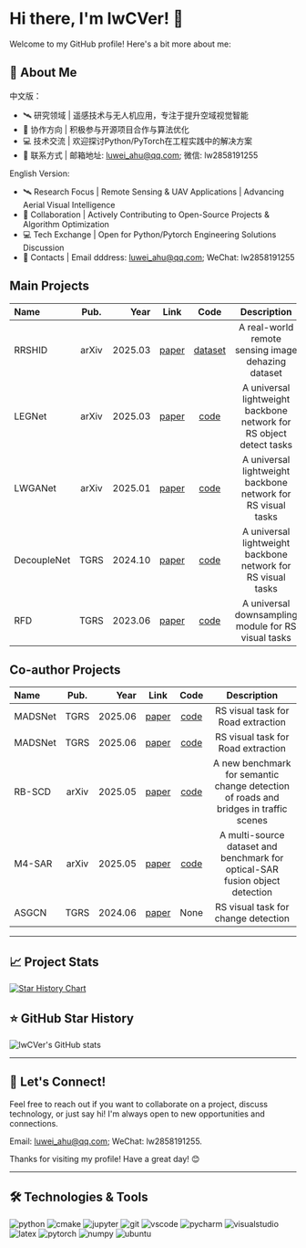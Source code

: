 # Hi there, I'm lwCVer! 👋

Welcome to my GitHub profile! Here's a bit more about me:

## 🚀 About Me

中文版：
- 🛰️ 研究领域 | 遥感技术与无人机应用，专注于提升空域视觉智能
- 🤝 协作方向 | 积极参与开源项目合作与算法优化
- 💻 技术交流 | 欢迎探讨Python/PyTorch在工程实践中的解决方案
- 📧 联系方式 | 邮箱地址: [luwei_ahu@qq.com](mailto:luwei_ahu@qq.com); 微信: lw2858191255


English Version:
- 🛰️ Research Focus | Remote Sensing & UAV Applications | Advancing Aerial Visual Intelligence
- 🤝 Collaboration | Actively Contributing to Open-Source Projects & Algorithm Optimization
- 💻 Tech Exchange | Open for Python/Pytorch Engineering Solutions Discussion
- 📧 Contacts | Email dddress: [luwei_ahu@qq.com](mailto:luwei_ahu@qq.com); WeChat: lw2858191255

## Main Projects

<!-- 
<details>
  <summary>
  <font>details</font>
  </summary>
-->


| Name | Pub. | Year | Link | Code | Description |
|:-------|:-------:|-------:|:-------:|:-------:|:-------:|
| RRSHID  |  arXiv  |  2025.03 | [paper](https://arxiv.org/abs/2503.17966) | [dataset](https://github.com/lwCVer/RRSHID) | A real-world remote sensing image dehazing dataset|
| LEGNet  |  arXiv  |  2025.03 | [paper](https://arxiv.org/abs/2503.14012) | [code](https://github.com/lwCVer/LEGNet) | A universal lightweight backbone network for RS object detect tasks|
| LWGANet  |  arXiv  |  2025.01 | [paper](https://arxiv.org/abs/2501.10040) | [code](https://github.com/lwCVer/LWGANet) | A universal lightweight backbone network for RS visual tasks|
| DecoupleNet  |  TGRS  |  2024.10 | [paper](https://ieeexplore.ieee.org/document/10685518) | [code](https://github.com/lwCVer/DecoupleNet) | A universal lightweight backbone network for RS visual tasks| 
| RFD  |  TGRS  |  2023.06 | [paper](https://ieeexplore.ieee.org/document/10142024) | [code](https://github.com/lwCVer/RFD) | A universal downsampling module for RS visual tasks| 

<!-- 
</details>
  -->

## Co-author Projects
<!-- 
<details>
  <summary>
  <font>details</font>
  </summary>
-->

| Name | Pub. | Year | Link | Code | Description |
|:-------|:-------:|-------:|:-------:|:-------:|:-------:|
| MADSNet | TGRS | 2025.06 | [paper](https://ieeexplore.ieee.org/document/11021615) | [code](https://github.com/Talent02/MADSNet) | RS visual task for Road extraction | 
| MADSNet | TGRS | 2025.06 | [paper](https://ieeexplore.ieee.org/document/11021615) | [code](https://github.com/Talent02/MADSNet) | RS visual task for Road extraction | 
| RB-SCD | arXiv | 2025.05 | [paper](https://arxiv.org/abs/2505.13212) | [code](https://github.com/DaGuangDaGuang/RB-SCD) | A new benchmark for semantic change detection of roads and bridges in traffic scenes | 
| M4-SAR | arXiv | 2025.05 | [paper](https://arxiv.org/abs/2505.10931) | [code](https://github.com/wchao0601/M4-SAR) | A multi-source dataset and benchmark for optical-SAR fusion object detection | 
| ASGCN  |  TGRS  |  2024.06 | [paper](https://ieeexplore.ieee.org/document/10574888) | None | RS visual task for change detection | 


<!-- 
</details>
  -->

---

## 📈 Project Stats

[![Star History Chart](https://api.star-history.com/svg?repos=lwCVer/LWGANet,lwCVer/DecoupleNet,lwCVer/RFD,lwCVer/LEGNet&type=Date)](https://www.star-history.com/#lwCVer/LWGANet&lwCVer/DecoupleNet&lwCVer/RFD&lwCVer/LEGNet&Date)

## ⭐ GitHub Star History

![lwCVer's GitHub stats](https://github-readme-stats.vercel.app/api?username=lwCVer&show_icons=true&theme=radical)


---


## 💬 Let's Connect!

Feel free to reach out if you want to collaborate on a project, discuss technology, or just say hi! I'm always open to new opportunities and connections. 

Email: [luwei_ahu@qq.com](mailto:luwei_ahu@qq.com); WeChat: lw2858191255.



Thanks for visiting my profile! Have a great day! 😊

---

## 🛠️ Technologies & Tools
<p align="left">
  <img alt="python" src="https://img.shields.io/badge/Python-3776AB?style=flat-square&logo=python&logoColor=white" >
  <img alt="cmake" src="https://img.shields.io/badge/CMake-064F8C?style=flat-square&logo=cmake&logoColor=white" >
  <img alt="jupyter" src="https://img.shields.io/badge/Jupyter-F37626.svg?&style=flat-square&logo=Jupyter&logoColor=white" >
  <img alt="git" src="https://img.shields.io/badge/Git-F05032?style=flat-square&logo=git&logoColor=white" >
  <img alt="vscode" src="https://img.shields.io/badge/vscode-0078D4?style=flat-square&logo=visual%20studio%20code&logoColor=white" >
  <img alt="pycharm" src="https://img.shields.io/badge/pycharm-0078D4?style=flat-square&logo=pycharm&logoColor=white" >
  <img alt="visualstudio" src="https://img.shields.io/badge/visualstudio-0078D4?style=flat-square&logo=visualstudio&logoColor=white" >
  <img alt="latex" src="https://img.shields.io/badge/LaTeX-47A141?style=flat-square&logo=LaTeX&logoColor=white" >
  <img alt="pytorch" src="https://img.shields.io/badge/PyTorch-EE4C2C?style=flat-square&logo=PyTorch&logoColor=white" >
  <img alt="numpy" src="https://img.shields.io/badge/Numpy-777BB4?style=flat-square&logo=numpy&logoColor=white" >
  <img alt="ubuntu" src="https://img.shields.io/badge/Ubuntu-E95420?style=flat-square&logo=ubuntu&logoColor=white" >
</p>
